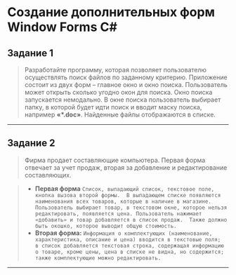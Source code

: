 # Создание дополнительных форм Window Forms C#

## **Задание 1**
>Разработайте программу, которая позволяет пользователю осуществлять поиск файлов по заданному критерию. 
>Приложение состоит из двух форм – главное окно и окно поиска. Пользователь может открыть сколько угодно окон для поиска. Окно поиска запускается немодально. 
>В окне поиска пользователь выбирает папку, в которой будет идти поиск и вводит маску поиска, например **«*.doc»**. 
>Найденные файлы отображаются в списке.

---------------------------------------

## **Задание 2**
>Фирма продает составляющие компьютера. Первая форма отвечает за учет продаж, вторая за добавление и редактирование составляющих.

>    * **Первая форма**
	```
	Список, выпадающий список, текстовое поле, кнопка вызова второй формы. 
	В выпадающем списке появляются наименования всех товаров, которые в наличие в магазине. 
	Пользователь выбирает товар, в текстовом окне, которое нельзя редактировать, появляется цена.
	Пользователь нажимает «добавить» и товар добавляется в список продаж. 
	Также должно быть окошко, которое выводит общую стоимость.
	```
>    * **Вторая форма:**
	```
	Информация о комплектующих (наименование, характеристика, описание и цена)
	вводится в текстовые поля; 
	в список добавляется текстовая строка, содержащая информацию о товаре, кроме цены, цена в списке не видна, но содержится; также комплектующие можно редактировать.
	```

-----
